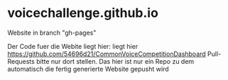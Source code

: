# voicechallenge.github.io

Website in branch "gh-pages"

Der Code fuer die Webite liegt hier: liegt hier https://github.com/54696d21/CommonVoiceCompetitionDashboard
Pull-Requests bitte nur dort stellen. Das hier ist nur ein Repo zu dem automatisch die fertig generierte Website gepusht wird
